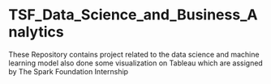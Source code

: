 # TSF_Data_Science_and_Business_Analytics
These Repository contains project related to the data science and machine learning model also done some visualization on Tableau which are assigned by The Spark Foundation Internship
